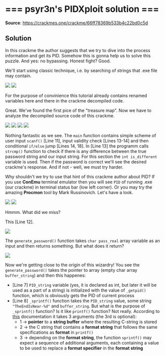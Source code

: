 # === psyr3n's PIDXploit solution ===

**Source**: https://crackmes.one/crackme/66ff78369b533b4c22bd0c5d

## Solution

In this crackme the author suggests that we try to dive into the process information and get its PID. Somehow this is gonna help us to solve this puzzle. And yes: no bypassing. Honest fight? Good.

We'll start using classic technique, i.e. by searching of strings that .exe file may contain.

<img src = "https://github.com/Marco888Space/Reverse-Engineering-crackmes-with-Ghidra/blob/main/solutions/crackme_4/1.PNG">

<img src = "https://github.com/Marco888Space/Reverse-Engineering-crackmes-with-Ghidra/blob/main/solutions/crackme_4/2.PNG">

For the purpose of convinience this tutorial already contains renamed variables here and there in the crackme decompiled code.

Great. We've found the first pice of the "treasure map". Now we have to analyze the decompiled source code of this crackme.

<img src = "https://github.com/Marco888Space/Reverse-Engineering-crackmes-with-Ghidra/blob/main/solutions/crackme_4/3.PNG">

<img src = "https://github.com/Marco888Space/Reverse-Engineering-crackmes-with-Ghidra/blob/main/solutions/crackme_4/4.PNG">

<img src = "https://github.com/Marco888Space/Reverse-Engineering-crackmes-with-Ghidra/blob/main/solutions/crackme_4/6.PNG">

<img src = "https://github.com/Marco888Space/Reverse-Engineering-crackmes-with-Ghidra/blob/main/solutions/crackme_4/7.PNG">

Nothing fantastic as we see. The ```main``` function contains simple scheme of user input ```scanf()``` [Line 11], input validity check [Lines 13-14] and then conditional ```if/else``` jump [Lines 14, 18]. In [Line 13] the programm calls ```strcmp()``` function to check if there is any difference between the true password string and our input string. For this section the ```int is_different``` variable is used. Then if the password is correct we'll see the desired crackme's response. And if not - well, we must try harder.

Why shouldn't we try to use that hint of this crackme author about PID? If you use **ConEmu** terminal emulator then you will see ```PID``` of running .exe (our crackme) in terminal status bar (low left corner). Or you may try the amazing **Procmon** tool by Mark Russinovich. Let's have a look.

<img src = "https://github.com/Marco888Space/Reverse-Engineering-crackmes-with-Ghidra/blob/main/solutions/crackme_4/9.PNG">

<img src = "https://github.com/Marco888Space/Reverse-Engineering-crackmes-with-Ghidra/blob/main/solutions/crackme_4/10.PNG">

Hmmm. What did we miss?

This [Line 12].

<img src = "https://github.com/Marco888Space/Reverse-Engineering-crackmes-with-Ghidra/blob/main/solutions/crackme_4/5.PNG">

The ```generate_password()``` function takes ```char pass_real``` array variable as an input and then returns something. But what does it return?

<img src = "https://github.com/Marco888Space/Reverse-Engineering-crackmes-with-Ghidra/blob/main/solutions/crackme_4/8.PNG">

Now we're getting close to the origin of this wizardry! You see the ```generate_password()``` takes the pointer to array (empty char array ```buffer_string```) and then this happenes:

- [Line 7] ```PID_string```  variable (yes, it is declared as int, but later it will be used as a part of a string) is initialized with the value of ```_getpid()``` function, which is obviously gets the PID of current process
- [Line 8] ```_sprintf()``` function takes the ```PID_string``` value, some string ```"TheEndIsNear-%d"``` and ```buffer_string```. But what is the purpose of ```_sprintf()``` function? Is it like ```printf()``` function? Not really. According to [this](https://cplusplus.com/reference/cstdio/sprintf/) documentation it takes 3 arguments (the 3rd is optional):
  - 1 -> **pointer** to a **string buffer** where the resulting C-string is stored
  - 2 -> the C string that contains a **format string** that follows the same specifications as **format** in ```printf()```
  - 3 -> depending on the **format string**, the function ```sprintf()``` may expect a sequence of additional arguments, each containing a value to be used to replace a **format specifier** in the **format string**
